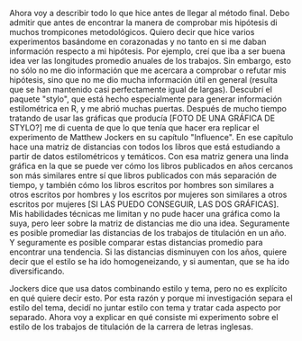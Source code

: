Ahora voy a describir todo lo que hice antes de llegar al método final. Debo admitir que antes de encontrar la manera de comprobar mis hipótesis di muchos trompicones metodológicos. Quiero decir que hice varios experimentos basándome en corazonadas y no tanto en si me daban información respecto a mi hipótesis. Por ejemplo, creí que iba a ser buena idea ver las longitudes promedio anuales de los trabajos. Sin embargo, esto no sólo no me dio información que me acercara a comprobar o refutar mis hipótesis, sino que no me dio mucha información útil en general (resulta que se han mantenido casi perfectamente igual de largas). Descubrí el paquete "stylo", que está hecho especialmente para generar información estilométrica en R, y me abrió muchas puertas. Después de mucho tiempo tratando de usar las gráficas que producía [FOTO DE UNA GRÁFICA DE STYLO?] me di cuenta de que lo que tenía que hacer era replicar el experimento de Matthew Jockers en su capítulo "Influence". En ese capítulo hace una matriz de distancias con todos los libros que está estudiando a partir de datos estilométricos y temáticos. Con esa matriz genera una linda gráfica en la que se puede ver cómo los libros publicados en años cercanos son más similares entre sí que libros publicados con más separación de tiempo, y también cómo los libros escritos por hombres son similares a otros escritos por hombres y los escritos por mujeres son similares a otros escritos por mujeres [SI LAS PUEDO CONSEGUIR, LAS DOS GRÁFICAS]. Mis habilidades técnicas me limitan y no pude hacer una gráfica como la suya, pero leer sobre la matriz de distancias me dio una idea. Seguramente es posible promediar las distancias de los trabajos de titulación en un año. Y seguramente es posible comparar estas distancias promedio para encontrar una tendencia. Si las distancias disminuyen con los años, quiere decir que el estilo se ha ido homogeneizando, y si aumentan, que se ha ido diversificando.

Jockers dice que usa datos combinando estilo y tema, pero no es explícito en qué quiere decir esto. Por esta razón y porque mi investigación separa el estilo del tema, decidí no juntar estilo con tema y tratar cada aspecto por separado. Ahora voy a explicar en qué consiste mi experimento sobre el estilo de los trabajos de titulación de la carrera de letras inglesas.